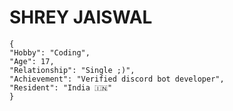 # SHREY JAISWAL

```
{
"Hobby": "Coding",
"Age": 17,
"Relationship": "Single ;)",
"Achievement": "Verified discord bot developer",
"Resident": "India 🇮🇳"
}
```
